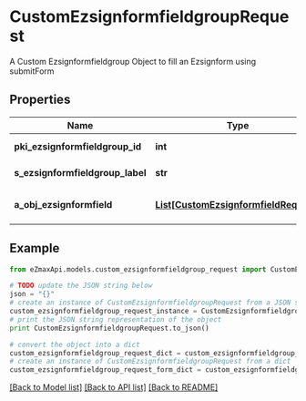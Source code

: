 # CustomEzsignformfieldgroupRequest

A Custom Ezsignformfieldgroup Object to fill an Ezsignform using submitForm

## Properties

Name | Type | Description | Notes
------------ | ------------- | ------------- | -------------
**pki_ezsignformfieldgroup_id** | **int** | The unique ID of the Ezsignformfieldgroup | [optional] 
**s_ezsignformfieldgroup_label** | **str** | The Label for the Ezsignformfieldgroup | [optional] 
**a_obj_ezsignformfield** | [**List[CustomEzsignformfieldRequest]**](CustomEzsignformfieldRequest.md) | An array containing all the values to fill the Ezsignform. | 

## Example

```python
from eZmaxApi.models.custom_ezsignformfieldgroup_request import CustomEzsignformfieldgroupRequest

# TODO update the JSON string below
json = "{}"
# create an instance of CustomEzsignformfieldgroupRequest from a JSON string
custom_ezsignformfieldgroup_request_instance = CustomEzsignformfieldgroupRequest.from_json(json)
# print the JSON string representation of the object
print CustomEzsignformfieldgroupRequest.to_json()

# convert the object into a dict
custom_ezsignformfieldgroup_request_dict = custom_ezsignformfieldgroup_request_instance.to_dict()
# create an instance of CustomEzsignformfieldgroupRequest from a dict
custom_ezsignformfieldgroup_request_form_dict = custom_ezsignformfieldgroup_request.from_dict(custom_ezsignformfieldgroup_request_dict)
```
[[Back to Model list]](../README.md#documentation-for-models) [[Back to API list]](../README.md#documentation-for-api-endpoints) [[Back to README]](../README.md)


